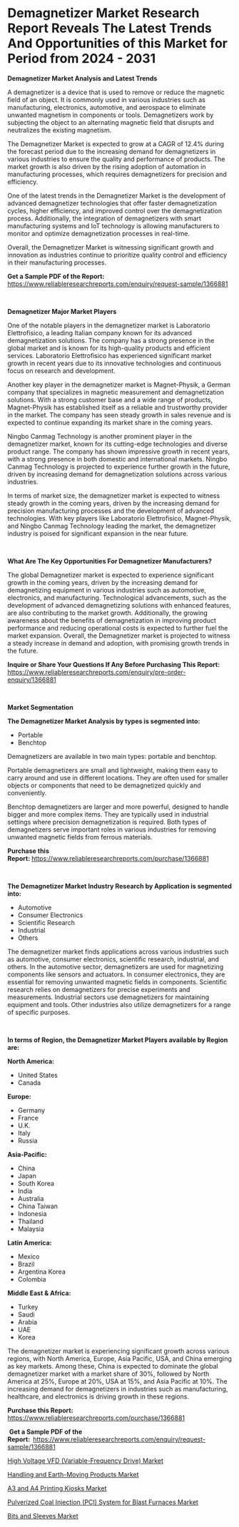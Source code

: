 <p><h1>Demagnetizer Market Research Report Reveals The Latest Trends And Opportunities of this Market for Period from 2024 - 2031</h1></p><p><strong>Demagnetizer Market Analysis and Latest Trends</strong></p>
<p><p>A demagnetizer is a device that is used to remove or reduce the magnetic field of an object. It is commonly used in various industries such as manufacturing, electronics, automotive, and aerospace to eliminate unwanted magnetism in components or tools. Demagnetizers work by subjecting the object to an alternating magnetic field that disrupts and neutralizes the existing magnetism.</p><p>The Demagnetizer Market is expected to grow at a CAGR of 12.4% during the forecast period due to the increasing demand for demagnetizers in various industries to ensure the quality and performance of products. The market growth is also driven by the rising adoption of automation in manufacturing processes, which requires demagnetizers for precision and efficiency.</p><p>One of the latest trends in the Demagnetizer Market is the development of advanced demagnetizer technologies that offer faster demagnetization cycles, higher efficiency, and improved control over the demagnetization process. Additionally, the integration of demagnetizers with smart manufacturing systems and IoT technology is allowing manufacturers to monitor and optimize demagnetization processes in real-time.</p><p>Overall, the Demagnetizer Market is witnessing significant growth and innovation as industries continue to prioritize quality control and efficiency in their manufacturing processes.</p></p>
<p><strong>Get a Sample PDF of the Report:&nbsp;</strong> <a href="https://www.reliableresearchreports.com/enquiry/request-sample/1366881">https://www.reliableresearchreports.com/enquiry/request-sample/1366881</a></p>
<p>&nbsp;</p>
<p><strong>Demagnetizer Major Market Players</strong></p>
<p><p>One of the notable players in the demagnetizer market is Laboratorio Elettrofisico, a leading Italian company known for its advanced demagnetization solutions. The company has a strong presence in the global market and is known for its high-quality products and efficient services. Laboratorio Elettrofisico has experienced significant market growth in recent years due to its innovative technologies and continuous focus on research and development.</p><p>Another key player in the demagnetizer market is Magnet-Physik, a German company that specializes in magnetic measurement and demagnetization solutions. With a strong customer base and a wide range of products, Magnet-Physik has established itself as a reliable and trustworthy provider in the market. The company has seen steady growth in sales revenue and is expected to continue expanding its market share in the coming years.</p><p>Ningbo Canmag Technology is another prominent player in the demagnetizer market, known for its cutting-edge technologies and diverse product range. The company has shown impressive growth in recent years, with a strong presence in both domestic and international markets. Ningbo Canmag Technology is projected to experience further growth in the future, driven by increasing demand for demagnetization solutions across various industries.</p><p>In terms of market size, the demagnetizer market is expected to witness steady growth in the coming years, driven by the increasing demand for precision manufacturing processes and the development of advanced technologies. With key players like Laboratorio Elettrofisico, Magnet-Physik, and Ningbo Canmag Technology leading the market, the demagnetizer industry is poised for significant expansion in the near future.</p></p>
<p>&nbsp;</p>
<p><strong>What Are The Key Opportunities For Demagnetizer Manufacturers?</strong></p>
<p><p>The global Demagnetizer market is expected to experience significant growth in the coming years, driven by the increasing demand for demagnetizing equipment in various industries such as automotive, electronics, and manufacturing. Technological advancements, such as the development of advanced demagnetizing solutions with enhanced features, are also contributing to the market growth. Additionally, the growing awareness about the benefits of demagnetization in improving product performance and reducing operational costs is expected to further fuel the market expansion. Overall, the Demagnetizer market is projected to witness a steady increase in demand and adoption, with promising growth trends in the future.</p></p>
<p><strong>Inquire or Share Your Questions If Any Before Purchasing This Report:</strong> <a href="https://www.reliableresearchreports.com/enquiry/pre-order-enquiry/1366881">https://www.reliableresearchreports.com/enquiry/pre-order-enquiry/1366881</a></p>
<p>&nbsp;</p>
<p><strong>Market Segmentation</strong></p>
<p><strong>The Demagnetizer Market Analysis by types is segmented into:</strong></p>
<p><ul><li>Portable</li><li>Benchtop</li></ul></p>
<p><p>Demagnetizers are available in two main types: portable and benchtop. </p><p>Portable demagnetizers are small and lightweight, making them easy to carry around and use in different locations. They are often used for smaller objects or components that need to be demagnetized quickly and conveniently.</p><p>Benchtop demagnetizers are larger and more powerful, designed to handle bigger and more complex items. They are typically used in industrial settings where precision demagnetization is required. Both types of demagnetizers serve important roles in various industries for removing unwanted magnetic fields from ferrous materials.</p></p>
<p><strong>Purchase this Report:&nbsp;</strong><a href="https://www.reliableresearchreports.com/purchase/1366881">https://www.reliableresearchreports.com/purchase/1366881</a></p>
<p>&nbsp;</p>
<p><strong>The Demagnetizer Market Industry Research by Application is segmented into:</strong></p>
<p><ul><li>Automotive</li><li>Consumer Electronics</li><li>Scientific Research</li><li>Industrial</li><li>Others</li></ul></p>
<p><p>The demagnetizer market finds applications across various industries such as automotive, consumer electronics, scientific research, industrial, and others. In the automotive sector, demagnetizers are used for magnetizing components like sensors and actuators. In consumer electronics, they are essential for removing unwanted magnetic fields in components. Scientific research relies on demagnetizers for precise experiments and measurements. Industrial sectors use demagnetizers for maintaining equipment and tools. Other industries also utilize demagnetizers for a range of specific purposes.</p></p>
<p>&nbsp;</p>
<p><strong>In terms of Region, the Demagnetizer Market Players available by Region are:</strong></p>
<p>
    <p> <strong> North America: </strong>
        <ul>
            <li>United States</li>
            <li>Canada</li>
        </ul>
        </p> 
    <p> <strong> Europe: </strong>
        <ul>
            <li>Germany</li>
            <li>France</li>
            <li>U.K.</li>
            <li>Italy</li>
            <li>Russia</li>
        </ul>
        </p> 
    <p> <strong> Asia-Pacific: </strong>
        <ul>
            <li>China</li>
            <li>Japan</li>
            <li>South Korea</li>
            <li>India</li>
            <li>Australia</li>
            <li>China Taiwan</li>
            <li>Indonesia</li>
            <li>Thailand</li>
            <li>Malaysia</li>
        </ul>
        </p> 
    <p> <strong> Latin America: </strong>
        <ul>
            <li>Mexico</li>
            <li>Brazil</li>
            <li>Argentina Korea</li>
            <li>Colombia</li>
        </ul>
        </p> 
    <p> <strong> Middle East & Africa: </strong>
        <ul>
            <li>Turkey</li>
            <li>Saudi</li>
            <li>Arabia</li>
            <li>UAE</li>
            <li>Korea</li>
        </ul>
    </p>
    </p>
<p><p>The demagnetizer market is experiencing significant growth across various regions, with North America, Europe, Asia Pacific, USA, and China emerging as key markets. Among these, China is expected to dominate the global demagnetizer market with a market share of 30%, followed by North America at 25%, Europe at 20%, USA at 15%, and Asia Pacific at 10%. The increasing demand for demagnetizers in industries such as manufacturing, healthcare, and electronics is driving growth in these regions.</p></p>
<p><strong>Purchase this Report: </strong><a href="https://www.reliableresearchreports.com/purchase/1366881">https://www.reliableresearchreports.com/purchase/1366881</a></p>
<p>&nbsp;<strong>Get a Sample PDF of the Report:&nbsp;&nbsp;</strong><a href="https://www.reliableresearchreports.com/enquiry/request-sample/1366881">https://www.reliableresearchreports.com/enquiry/request-sample/1366881</a></p>
<p><strong></strong></p>
<p><p><a href="https://medium.com/@susanwest38/high-voltage-vfd-variable-frequency-drive-market-size-and-market-trends-complete-industry-6465ad7c0c40">High Voltage VFD (Variable-Frequency Drive) Market</a></p><p><a href="https://medium.com/@kathrynlynch04/handling-and-earth-moving-products-market-outlook-industry-overview-and-forecast-2024-to-2031-e5b21285253a">Handling and Earth-Moving Products Market</a></p><p><a href="https://medium.com/@joycelucas56/a3-and-a4-printing-kiosks-market-trends-and-market-analysis-forecasted-for-period-2024-2031-1686cb7e9a88">A3 and A4 Printing Kiosks Market</a></p><p><a href="https://medium.com/p/ea2d22225d06/edit">Pulverized Coal Injection (PCI) System for Blast Furnaces Market</a></p><p><a href="https://medium.com/p/b8999e5f5ccd/edit">Bits and Sleeves Market</a></p></p>